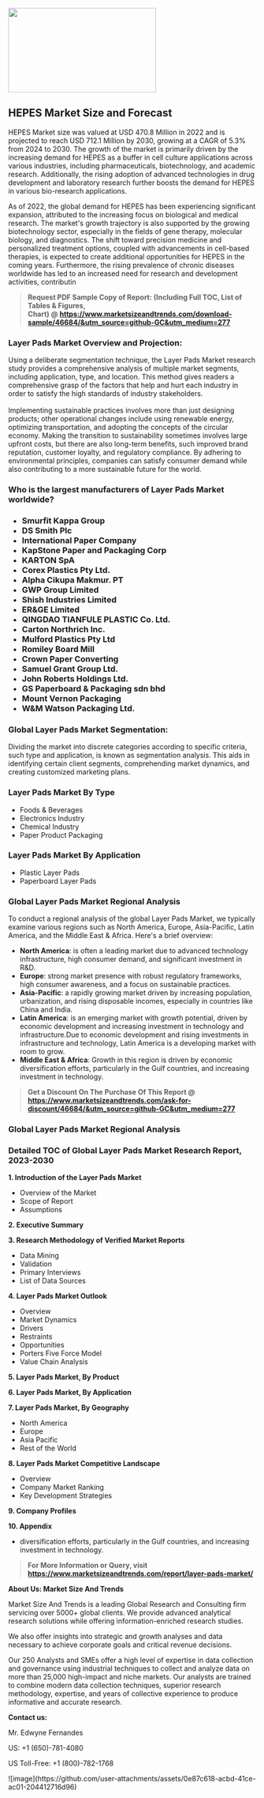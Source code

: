 <p><img class="alignnone size-medium wp-image-20088" src="https://ffe5etoiles.com/wp-content/uploads/2024/12/MST1-300x171.png" alt="" width="300" height="171" /></p><h2>HEPES Market Size and Forecast</h2><p>HEPES Market size was valued at USD 470.8 Million in 2022 and is projected to reach USD 712.1 Million by 2030, growing at a CAGR of 5.3% from 2024 to 2030. The growth of the market is primarily driven by the increasing demand for HEPES as a buffer in cell culture applications across various industries, including pharmaceuticals, biotechnology, and academic research. Additionally, the rising adoption of advanced technologies in drug development and laboratory research further boosts the demand for HEPES in various bio-research applications.</p><p>As of 2022, the global demand for HEPES has been experiencing significant expansion, attributed to the increasing focus on biological and medical research. The market's growth trajectory is also supported by the growing biotechnology sector, especially in the fields of gene therapy, molecular biology, and diagnostics. The shift toward precision medicine and personalized treatment options, coupled with advancements in cell-based therapies, is expected to create additional opportunities for HEPES in the coming years. Furthermore, the rising prevalence of chronic diseases worldwide has led to an increased need for research and development activities, contributin</p><blockquote id="" class=""><strong>Request PDF Sample Copy of Report: (Including Full TOC, List of Tables &amp; Figures, Chart)&nbsp;@&nbsp;<strong><a href="https://www.marketsizeandtrends.com/download-sample/46684/&utm_source=github-GC&utm_medium=277" target="_blank">https://www.marketsizeandtrends.com/download-sample/46684/&utm_source=github-GC&utm_medium=277</a></strong></strong></blockquote><h3 id="" class="">Layer Pads Market&nbsp;Overview and Projection:</h3><p id="" class="">Using a deliberate segmentation technique, the Layer Pads Market research study provides a comprehensive analysis of multiple market segments, including application, type, and location. This method gives readers a comprehensive grasp of the factors that help and hurt each industry in order to satisfy the high standards of industry stakeholders. <br /> <br />Implementing sustainable practices involves more than just designing products; other operational changes include using renewable energy, optimizing transportation, and adopting the concepts of the circular economy. Making the transition to sustainability sometimes involves large upfront costs, but there are also long-term benefits, such improved brand reputation, customer loyalty, and regulatory compliance. By adhering to environmental principles, companies can satisfy consumer demand while also contributing to a more sustainable future for the world.</p><h3 id="" class="">Who is the largest manufacturers of&nbsp;Layer Pads Market worldwide?</h3><h3 class=""><p><ul><li>Smurfit Kappa Group </li><li> DS Smith Plc </li><li> International Paper Company </li><li> KapStone Paper and Packaging Corp </li><li> KARTON SpA </li><li> Corex Plastics Pty Ltd. </li><li> Alpha Cikupa Makmur. PT </li><li> GWP Group Limited </li><li> Shish Industries Limited </li><li> ER&GE Limited </li><li> QINGDAO TIANFULE PLASTIC Co. Ltd. </li><li> Carton Northrich Inc. </li><li> Mulford Plastics Pty Ltd </li><li> Romiley Board Mill </li><li> Crown Paper Converting </li><li> Samuel Grant Group Ltd. </li><li> John Roberts Holdings Ltd. </li><li> GS Paperboard & Packaging sdn bhd </li><li> Mount Vernon Packaging </li><li> W&M Watson Packaging Ltd.</li></ul></p></h3><h3 id="" class="">Global&nbsp;Layer Pads Market Segmentation:</h3><p id="" class="">Dividing the market into discrete categories according to specific criteria, such type and application, is known as segmentation analysis. This aids in identifying certain client segments, comprehending market dynamics, and creating customized marketing plans.</p><h3 id="" class="">Layer Pads Market&nbsp;By Type</h3><p><p><ul><li>Foods & Beverages </li><li> Electronics Industry </li><li> Chemical Industry </li><li> Paper Product Packaging</p></li></ul></p></p><h3 id="" class="">Layer Pads Market&nbsp;By Application</h3><p class=""><p><ul><li>Plastic Layer Pads </li><li> Paperboard Layer Pads</li></ul></p></p><h3 id="" class="">Global Layer Pads Market Regional Analysis</h3><p id="" class="">To conduct a regional analysis of the global Layer Pads Market, we typically examine various regions such as North America, Europe, Asia-Pacific, Latin America, and the Middle East &amp; Africa. Here's a brief overview:</p><ul><li><strong>North America</strong>: is often a leading market due to advanced technology infrastructure, high consumer demand, and significant investment in R&amp;D.</li><li><strong>Europe</strong>: strong market presence with robust regulatory frameworks, high consumer awareness, and a focus on sustainable practices.</li><li><strong>Asia-Pacific</strong>: a rapidly growing market driven by increasing population, urbanization, and rising disposable incomes, especially in countries like China and India.</li><li><strong>Latin America</strong>: is an emerging market with growth potential, driven by economic development and increasing investment in technology and infrastructure.Due to economic development and rising investments in infrastructure and technology, Latin America is a developing market with room to grow.</li><li><strong>Middle East &amp; Africa</strong>: Growth in this region is driven by economic diversification efforts, particularly in the Gulf countries, and increasing investment in technology.</li></ul><blockquote id="" class=""><strong>Get a Discount On The Purchase Of This Report @ <strong><a href="https://www.marketsizeandtrends.com/ask-for-discount/46684/&utm_source=github-GC&utm_medium=277" target="_blank">https://www.marketsizeandtrends.com/ask-for-discount/46684/&utm_source=github-GC&utm_medium=277</a></strong></strong></blockquote><h3 id="" class="">Global Layer Pads Market Regional Analysis</h3><h3 id="" class="">Detailed TOC of Global Layer Pads Market Research Report, 2023-2030</h3><p id="" class=""><strong>1. Introduction of the Layer Pads Market</strong></p><ul><li>Overview of the Market</li><li>Scope of Report</li><li>Assumptions</li></ul><p id="" class=""><strong>2. Executive Summary</strong></p><p id="" class=""><strong>3. Research Methodology of Verified Market Reports</strong></p><ul><li>Data Mining</li><li>Validation</li><li>Primary Interviews</li><li>List of Data Sources</li></ul><p id="" class=""><strong>4. Layer Pads Market Outlook</strong></p><ul><li>Overview</li><li>Market Dynamics</li><li>Drivers</li><li>Restraints</li><li>Opportunities</li><li>Porters Five Force Model</li><li>Value Chain Analysis</li></ul><p id="" class=""><strong>5. Layer Pads Market, By Product</strong></p><p id="" class=""><strong>6. Layer Pads Market, By Application</strong></p><p id="" class=""><strong>7. Layer Pads Market, By Geography</strong></p><ul><li>North America</li><li>Europe</li><li>Asia Pacific</li><li>Rest of the World</li></ul><p id="" class=""><strong>8. Layer Pads Market Competitive Landscape</strong></p><ul><li>Overview</li><li>Company Market Ranking</li><li>Key Development Strategies</li></ul><p id="" class=""><strong>9. Company Profiles</strong></p><p id="" class=""><strong>10. Appendix</strong></p><ul><li>diversification efforts, particularly in the Gulf countries, and increasing investment in technology.</li></ul><blockquote id="" class=""><strong>For More Information or Query, visit <strong><strong><a href="https://www.marketsizeandtrends.com/report/layer-pads-market/" target="_blank">https://www.marketsizeandtrends.com/report/layer-pads-market/</a></strong></strong></strong></blockquote><p id="" class=""><strong>About Us: Market Size And Trends</strong></p><p id="" class="">Market Size And Trends is a leading Global Research and Consulting firm servicing over 5000+ global clients. We provide advanced analytical research solutions while offering information-enriched research studies.</p><p id="" class="">We also offer insights into strategic and growth analyses and data necessary to achieve corporate goals and critical revenue decisions.</p><p id="" class="">Our 250 Analysts and SMEs offer a high level of expertise in data collection and governance using industrial techniques to collect and analyze data on more than 25,000 high-impact and niche markets. Our analysts are trained to combine modern data collection techniques, superior research methodology, expertise, and years of collective experience to produce informative and accurate research.</p><p id="" class=""><strong>Contact us:</strong></p><p id="" class="">Mr. Edwyne Fernandes</p><p id="" class="">US: +1 (650)-781-4080</p><p id="" class="">US Toll-Free: +1 (800)-782-1768</p>
![image](https://github.com/user-attachments/assets/0e87c618-acbd-41ce-ac01-204412716d96)
